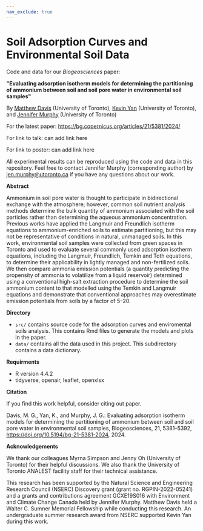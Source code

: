 ```yaml
---
nav_exclude: true
---
```


# Soil Adsorption Curves and Environmental Soil Data

Code and data for our *Biogeosciences* paper:

**"Evaluating adsorption isotherm models for determining the partitioning of ammonium between soil and soil pore water in environmental soil samples"**

By [Matthew Davis](https://sites.chem.utoronto.ca/murphygroup/content/matthew-davis) (University of Toronto), [Kevin Yan](https://sites.chem.utoronto.ca/murphygroup/content/kevin-yan) (University of Toronto), and [Jennifer Murphy](https://sites.chem.utoronto.ca/murphygroup/pi) (University of Toronto) 

For the latest paper: https://bg.copernicus.org/articles/21/5381/2024/

For link to talk: can add link here

For link to poster: can add link here 

All experimental results can be reproduced using the code and data in this repository. Feel free to contact Jennifer Murphy (corresponding author) by [jen.murphy@utoronto.ca](jen.murphy@utoronto.ca) if you have any questions about our work. 

**Abstract**

Ammonium in soil pore water is thought to participate in bidirectional exchange with the atmosphere; however, common soil nutrient analysis methods determine the bulk quantity of ammonium associated with the soil particles rather than determining the aqueous ammonium concentration. Previous works have applied the Langmuir and Freundlich isotherm equations to ammonium-enriched soils to estimate partitioning, but this may not be representative of conditions in natural, unmanaged soils. In this work, environmental soil samples were collected from green spaces in Toronto and used to evaluate several commonly used adsorption isotherm equations, including the Langmuir, Freundlich, Temkin and Toth equations, to determine their applicability in lightly managed and non-fertilized soils. We then compare ammonia emission potentials (a quantity predicting the propensity of ammonia to volatilize from a liquid reservoir) determined using a conventional high-salt extraction procedure to determine the soil ammonium content to that modelled using the Temkin and Langmuir equations and demonstrate that conventional approaches may overestimate emission potentials from soils by a factor of 5–20.

**Directory**

* `src/` contains source code for the adsorption curves and enviromental soils analysis. This contains Rmd files to generate the models and plots in the paper.
* `data/` contains all the data used in this project. This subdirectory contains a data dictionary. 

**Requirments** 

* R version 4.4.2
* tidyverse, openair, leaflet, openxlsx

**Citation** 

If you find this work helpful, consider citing out paper. 

Davis, M. G., Yan, K., and Murphy, J. G.: Evaluating adsorption isotherm models for determining the partitioning of ammonium between soil and soil pore water in environmental soil samples, Biogeosciences, 21, 5381–5392, https://doi.org/10.5194/bg-21-5381-2024, 2024.

**Acknowledgements**

We thank our colleagues Myrna Simpson and Jenny Oh (University of Toronto) for their helpful discussions. We also thank the University of Toronto ANALEST facility staff for their technical assistance.

This research has been supported by the Natural Science and Engineering Research Council (NSERC) Discovery grant (grant no. RGPIN-2022-05241) and a grants and contributions agreement GCXE19S016 with Environment and Climate Change Canada held by Jennifer Murphy. Matthew Davis held a Walter C. Sumner Memorial Fellowship while conducting this research. An undergraduate summer research award from NSERC supported Kevin Yan during this work.
